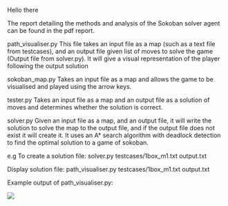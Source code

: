 Hello there

The report detailing the methods and analysis of the Sokoban solver agent can be found in the pdf report. 

path_visualiser.py
This file takes an input file as a map (such as a text file from testcases), and an output file given list of moves to solve the game (Output file from solver.py). It will give a visual representation of the player following the output solution

sokoban_map.py 
Takes an input file as a map and allows the game to be visualised and played using the arrow keys.

tester.py
Takes an input file as a map and an output file as a solution of moves and determines whether the solution is correct.

solver.py
Given an input file as a map, and an output file, it will write the solution to solve the map to the output file, and if the output file does not exist it will create it. It uses an A* search algorithm with deadlock detection to find the optimal solution to a game of sokoban.


e.g 
To create a solution file:
solver.py testcases/1box_m1.txt output.txt

Display solution file:
path_visualiser.py testcases/1box_m1.txt output.txt

Example output of path_visualiser.py:

![](Sokoban-AI-Search-Algorithms/old_versions/gif.gif)
